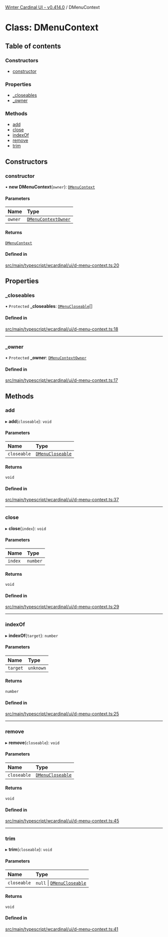 [Winter Cardinal UI - v0.414.0](../index.md) / DMenuContext

# Class: DMenuContext

## Table of contents

### Constructors

- [constructor](DMenuContext.md#constructor)

### Properties

- [\_closeables](DMenuContext.md#_closeables)
- [\_owner](DMenuContext.md#_owner)

### Methods

- [add](DMenuContext.md#add)
- [close](DMenuContext.md#close)
- [indexOf](DMenuContext.md#indexof)
- [remove](DMenuContext.md#remove)
- [trim](DMenuContext.md#trim)

## Constructors

### constructor

• **new DMenuContext**(`owner`): [`DMenuContext`](DMenuContext.md)

#### Parameters

| Name | Type |
| :------ | :------ |
| `owner` | [`DMenuContextOwner`](../interfaces/DMenuContextOwner.md) |

#### Returns

[`DMenuContext`](DMenuContext.md)

#### Defined in

[src/main/typescript/wcardinal/ui/d-menu-context.ts:20](https://github.com/winter-cardinal/winter-cardinal-ui/blob/v0.414.0/src/main/typescript/wcardinal/ui/d-menu-context.ts#L20)

## Properties

### \_closeables

• `Protected` **\_closeables**: [`DMenuCloseable`](../interfaces/DMenuCloseable.md)[]

#### Defined in

[src/main/typescript/wcardinal/ui/d-menu-context.ts:18](https://github.com/winter-cardinal/winter-cardinal-ui/blob/v0.414.0/src/main/typescript/wcardinal/ui/d-menu-context.ts#L18)

___

### \_owner

• `Protected` **\_owner**: [`DMenuContextOwner`](../interfaces/DMenuContextOwner.md)

#### Defined in

[src/main/typescript/wcardinal/ui/d-menu-context.ts:17](https://github.com/winter-cardinal/winter-cardinal-ui/blob/v0.414.0/src/main/typescript/wcardinal/ui/d-menu-context.ts#L17)

## Methods

### add

▸ **add**(`closeable`): `void`

#### Parameters

| Name | Type |
| :------ | :------ |
| `closeable` | [`DMenuCloseable`](../interfaces/DMenuCloseable.md) |

#### Returns

`void`

#### Defined in

[src/main/typescript/wcardinal/ui/d-menu-context.ts:37](https://github.com/winter-cardinal/winter-cardinal-ui/blob/v0.414.0/src/main/typescript/wcardinal/ui/d-menu-context.ts#L37)

___

### close

▸ **close**(`index`): `void`

#### Parameters

| Name | Type |
| :------ | :------ |
| `index` | `number` |

#### Returns

`void`

#### Defined in

[src/main/typescript/wcardinal/ui/d-menu-context.ts:29](https://github.com/winter-cardinal/winter-cardinal-ui/blob/v0.414.0/src/main/typescript/wcardinal/ui/d-menu-context.ts#L29)

___

### indexOf

▸ **indexOf**(`target`): `number`

#### Parameters

| Name | Type |
| :------ | :------ |
| `target` | `unknown` |

#### Returns

`number`

#### Defined in

[src/main/typescript/wcardinal/ui/d-menu-context.ts:25](https://github.com/winter-cardinal/winter-cardinal-ui/blob/v0.414.0/src/main/typescript/wcardinal/ui/d-menu-context.ts#L25)

___

### remove

▸ **remove**(`closeable`): `void`

#### Parameters

| Name | Type |
| :------ | :------ |
| `closeable` | [`DMenuCloseable`](../interfaces/DMenuCloseable.md) |

#### Returns

`void`

#### Defined in

[src/main/typescript/wcardinal/ui/d-menu-context.ts:45](https://github.com/winter-cardinal/winter-cardinal-ui/blob/v0.414.0/src/main/typescript/wcardinal/ui/d-menu-context.ts#L45)

___

### trim

▸ **trim**(`closeable`): `void`

#### Parameters

| Name | Type |
| :------ | :------ |
| `closeable` | ``null`` \| [`DMenuCloseable`](../interfaces/DMenuCloseable.md) |

#### Returns

`void`

#### Defined in

[src/main/typescript/wcardinal/ui/d-menu-context.ts:41](https://github.com/winter-cardinal/winter-cardinal-ui/blob/v0.414.0/src/main/typescript/wcardinal/ui/d-menu-context.ts#L41)
